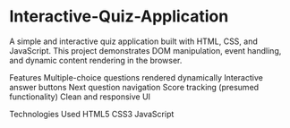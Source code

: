 # Interactive-Quiz-Application
A simple and interactive quiz application built with HTML, CSS, and JavaScript. This project demonstrates DOM manipulation, event handling, and dynamic content rendering in the browser.
 
Features
Multiple-choice questions rendered dynamically
Interactive answer buttons
Next question navigation
Score tracking (presumed functionality)
Clean and responsive UI

Technologies Used
HTML5
CSS3
JavaScript
